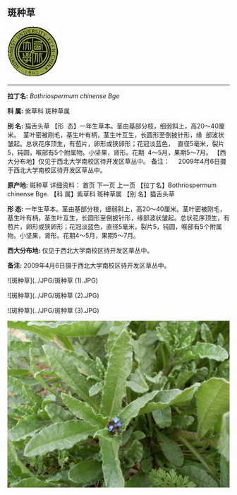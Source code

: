 ## 斑种草

![西北大学校园网络植物志](../JPG/nwu.gif)

---

**拉丁名:**  _Bothriospermum chinense Bge_

**科 属:** 紫草科 斑种草属

**别 名:** 猫舌头草
【形  态】一年生草本。茎由基部分枝，细弱斜上，高20～40厘米。
 茎叶密被刚毛，基生叶有柄，茎生叶互生，长圆形至倒披针形，缘
 部波状皱起。总状花序顶生，有苞片，卵形或狭卵形；花冠淡蓝色，
 直径5毫米，裂片5，钝圆，喉部有5个附属物。小坚果，肾形。花期
 4～5月，果期5～7月。
【西大分布地】仅见于西北大学南校区待开发区草丛中。
备注：
    2009年4月6日摄于西北大学南校区待开发区草丛中。

**原产地:** 斑种草
详细资料： 首页 下一页 上一页 
【拉丁名】Bothriospermum chinense Bge.
【科 属】紫草科 斑种草属
【别 名】猫舌头草

**形  态:** 一年生草本。茎由基部分枝，细弱斜上，高20～40厘米。茎叶密被刚毛，基生叶有柄，茎生叶互生，长圆形至倒披针形，缘部波状皱起。总状花序顶生，有苞片，卵形或狭卵形；花冠淡蓝色，直径5毫米，裂片5，钝圆，喉部有5个附属物。小坚果，肾形。花期4～5月，果期5～7月。

**西大分布地:** 仅见于西北大学南校区待开发区草丛中。

**备注:** 2009年4月6日摄于西北大学南校区待开发区草丛中。

![斑种草](../JPG/斑种草 (1).JPG) 

![斑种草](../JPG/斑种草 (2).JPG) 

![斑种草](../JPG/斑种草 (3).JPG) 

![斑种草](../JPG/斑种草.JPG) 

